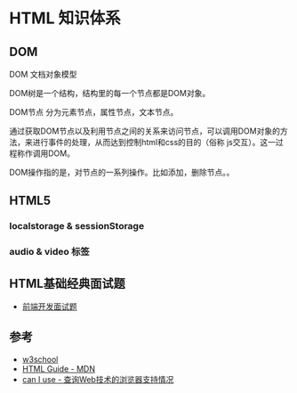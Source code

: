 # HTML 知识体系

## DOM 

DOM 文档对象模型

DOM树是一个结构，结构里的每一个节点都是DOM对象。

DOM节点 分为元素节点，属性节点，文本节点。

通过获取DOM节点以及利用节点之间的关系来访问节点，可以调用DOM对象的方法，来进行事件的处理，从而达到控制html和css的目的（俗称 js交互）。这一过程称作调用DOM。

DOM操作指的是，对节点的一系列操作。比如添加，删除节点。。

## HTML5

### localstorage & sessionStorage

### audio & video 标签

## HTML基础经典面试题

- [前端开发面试题](https://segmentfault.com/a/1190000000465431)

## 参考

- [w3school](https://www.w3school.com.cn/)
- [HTML Guide - MDN](https://developer.mozilla.org/en-US/docs/Learn/HTML)
- [can I use - 查询Web技术的浏览器支持情况](https://caniuse.com/)

